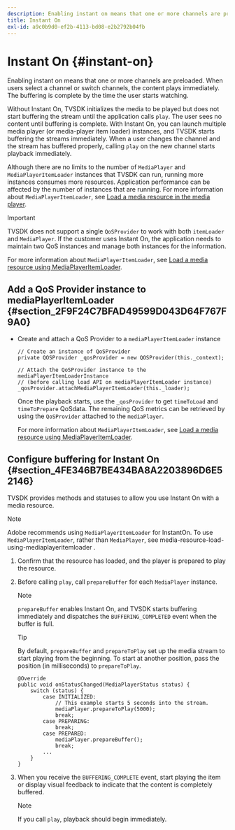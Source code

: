 ```yaml
---
description: Enabling instant on means that one or more channels are preloaded. When users select a channel or switch channels, the content plays immediately. The buffering is complete by the time the user starts watching.
title: Instant On
exl-id: a9c0b9d0-ef2b-4113-bd08-e2b2792b04fb
---
```

# Instant On {#instant-on}

Enabling instant on means that one or more channels are preloaded. When users select a channel or switch channels, the content plays immediately. The buffering is complete by the time the user starts watching.

Without Instant On, TVSDK initializes the media to be played but does not start buffering the stream until the application calls `play`. The user sees no content until buffering is complete. With Instant On, you can launch multiple media player (or media-player item loader) instances, and TVSDK starts buffering the streams immediately. When a user changes the channel and the stream has buffered properly, calling `play` on the new channel starts playback immediately.

Although there are no limits to the number of `MediaPlayer` and `MediaPlayerItemLoader` instances that TVSDK can run, running more instances consumes more resources. Application performance can be affected by the number of instances that are running. For more information about `MediaPlayerItemLoader`, see [Load a media resource in the media player](../../../tvsdk-2.7-for-android/content-playback-options/mediaplayer-initialize-for-video/t-psdk-android-2.7-media-resource-load.md).

>[!IMPORTANT]
>
>TVSDK does not support a single `QoSProvider` to work with both `itemLoader` and `MediaPlayer`. If the customer uses Instant On, the application needs to maintain two QoS instances and manage both instances for the information.

For more information about `MediaPlayerItemLoader`, see [Load a media resource using MediaPlayerItemLoader](../../../tvsdk-2.7-for-android/content-playback-options/mediaplayer-initialize-for-video/t-psdk-android-2.7-media-resource-load-using-mediaplayeritemloader.md).

## Add a QoS Provider instance to mediaPlayerItemLoader {#section_2F9F24C7BFAD49599D043D64F767F9A0}

* Create and attach a QoS Provider to a `mediaPlayerItemLoader` instance 

  ```
  // Create an instance of QoSProvider  
  private QOSProvider _qosProvider = new QOSProvider(this._context);  
   
  // Attach the QoSProvider instance to the mediaPlayerItemLoaderInstance  
  // (before calling load API on mediaPlayerItemLoader instance)  
  _qosProvider.attachMediaPlayerItemLoader(this._loader); 
  ```

  Once the playback starts, use the `_qosProvider` to get `timeToLoad` and `timeToPrepare` QoSdata. The remaining QoS metrics can be retrieved by using the `QoSProvider` attached to the `mediaPlayer`.

  For more information about `MediaPlayerItemLoader`, see [Load a media resource using MediaPlayerItemLoader](../../../tvsdk-2.7-for-android/content-playback-options/mediaplayer-initialize-for-video/t-psdk-android-2.7-media-resource-load-using-mediaplayeritemloader.md#use-mediaplayeritemloader).

## Configure buffering for Instant On {#section_4FE346B7BE434BA8A2203896D6E52146}

TVSDK provides methods and statuses to allow you use Instant On with a media resource.

>[!NOTE]
>
>Adobe recommends using `MediaPlayerItemLoader` for InstantOn. To use `MediaPlayerItemLoader`, rather than `MediaPlayer`, see  media-resource-load-using-mediaplayeritemloader .

1. Confirm that the resource has loaded, and the player is prepared to play the resource. 
1. Before calling `play`, call `prepareBuffer` for each `MediaPlayer` instance. 

   >[!NOTE]
   >
   >`prepareBuffer` enables Instant On, and TVSDK starts buffering immediately and dispatches the `BUFFERING_COMPLETED` event when the buffer is full.

   >[!TIP]
   >
   >By default, `prepareBuffer` and `prepareToPlay` set up the media stream to start playing from the beginning. To start at another position, pass the position (in milliseconds) to `prepareToPlay`.

   ```
   @Override 
   public void onStatusChanged(MediaPlayerStatus status) { 
       switch (status) { 
           case INITIALIZED: 
               // This example starts 5 seconds into the stream. 
               mediaPlayer.prepareToPlay(5000); 
               break; 
           case PREPARING: 
               break; 
           case PREPARED: 
               mediaPlayer.prepareBuffer(); 
               break; 
           ... 
       } 
   }
   ```

1. When you receive the `BUFFERING_COMPLETE` event, start playing the item or display visual feedback to indicate that the content is completely buffered. 

   >[!NOTE]
   >
   >If you call `play`, playback should begin immediately.
